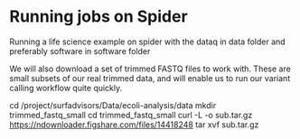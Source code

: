 # Running jobs on Spider

Running a life science example on spider with the dataq in data folder and preferably software in software folder 

We will also download a set of trimmed FASTQ files to work with. These are small subsets of our real trimmed data, and will enable us to run our variant calling workflow quite quickly.

cd /project/surfadvisors/Data/ecoli-analysis/data
mkdir trimmed_fastq_small
cd trimmed_fastq_small
curl -L -o sub.tar.gz https://ndownloader.figshare.com/files/14418248
tar xvf sub.tar.gz
